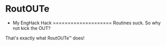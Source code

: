 # RoutOUTe
- My EngHack Hack
====================
Routines suck. So why not kick the OUT?

That's exactly what RoutOUTe™ does!
